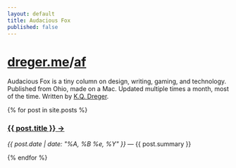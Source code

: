 ```yaml
---
layout: default
title: Audacious Fox
published: false
---
```


# [dreger.me](/)/[af](/af)

Audacious Fox is a tiny column on design, writing, gaming, and technology. Published from Ohio, made on a Mac. Updated multiple times a month, most of the time. Written by [K.Q. Dreger](/). 



{% for post in site.posts %}
<article>
  <h3>
    <a href="{{ post.url }}">{{ post.title }}&nbsp;&rarr;</a>
  </h3>
  <p><em>{{ post.date | date: "%A, %B %e, %Y" }}</em> &mdash; {{ post.summary }}</p>
</article>
{% endfor %}